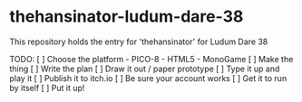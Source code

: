 # thehansinator-ludum-dare-38
This repository holds the entry for 'thehansinator' for Ludum Dare 38

TODO:
[ ] Choose the platform
	- PICO-8
	- HTML5
	- MonoGame
[ ] Make the thing
	[ ] Write the plan
	[ ] Draw it out / paper prototype
	[ ] Type it up and play it
[ ] Publish it to itch.io
	[ ] Be sure your account works
	[ ] Get it to run by itself
	[ ] Put it up!